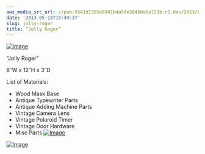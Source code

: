 ```yaml
---
aws_media_src_url: //pub-5541d2355e6941b4a5fe50450aba723b.r2.dev/2013/05/jollyroger.jpg
date: '2013-05-13T15:49:37'
slug: jolly-roger
title: “Jolly Roger”
---
```


 [![Image](//pub-5541d2355e6941b4a5fe50450aba723b.r2.dev/2013/05/jollyroger.jpg?w=487)](//pub-5541d2355e6941b4a5fe50450aba723b.r2.dev/2013/05/jollyroger.jpg)

 “Jolly Roger”

 8″W x 12″H x 3″D

 List of Materials:

  * Wood Mask Base
 * Antique Typewriter Parts
 * Antique Adding Machine Parts
 * Vintage Camera Lens
 * Vintage Polaroid Timer
 * Vintage Door Hardware
 * Misc Parts
  [![Image](//pub-5541d2355e6941b4a5fe50450aba723b.r2.dev/2013/05/jollyroger-angle.jpg?w=487)](//pub-5541d2355e6941b4a5fe50450aba723b.r2.dev/2013/05/jollyroger-angle.jpg)

 [![Image](//pub-5541d2355e6941b4a5fe50450aba723b.r2.dev/2013/05/jollyroger-close.jpg?w=487)](//pub-5541d2355e6941b4a5fe50450aba723b.r2.dev/2013/05/jollyroger-close.jpg)